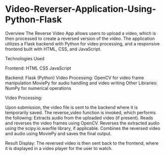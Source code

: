 # Video-Reverser-Application-Using-Python-Flask
Overview
The Reverse Video App allows users to upload a video, which is then processed to create a reversed version of the video. The application utilizes a Flask backend with Python for video processing, and a responsive frontend built with HTML, CSS, and JavaScript.

Technologies Used

Frontend:
HTML
CSS
JavaScript

Backend:
Flask (Python)
Video Processing:
OpenCV for video frame manipulation
MoviePy for audio handling and video writing
Other Libraries:
NumPy for numerical operations

Video Processing:

Upon submission, the video file is sent to the backend where it is temporarily saved.
The reverse_video function is invoked, which performs the following:
Extracts audio from the uploaded video (if present).
Reads and reverses the video frames using OpenCV.
Reverses the extracted audio using the scipy.io.wavfile library, if applicable.
Combines the reversed video and audio using MoviePy and saves the final output.

Result Display:
The reversed video is then sent back to the frontend, where it is displayed in a video player for the user to watch.
